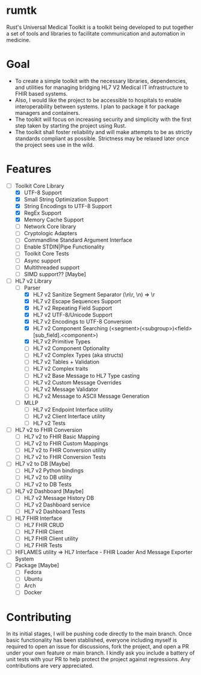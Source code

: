 # rumtk

Rust's Universal Medical Toolkit is a toolkit being developed to put together a set of tools and libraries to facilitate
communication and automation in medicine.

# Goal

+ To create a simple toolkit with the necessary libraries, dependencies, and utilities for managing bridging HL7 V2
  Medical IT infrastructure to FHIR based systems.
+ Also, I would like the project to be accessible to hospitals to enable interoperability between systems. I plan to
  package it for package managers and containers.
+ The toolkit will focus on increasing security and simplicity with the first step taken by starting the project using
  Rust.
+ The toolkit shall foster reliability and will make attempts to be as strictly standards compliant as possible.
  Strictness may be relaxed later once the project sees use in the wild.

# Features

- [ ] Toolkit Core Library
    - [x] UTF-8 Support
    - [x] Small String Optimization Support
    - [x] String Encodings to UTF-8 Support
    - [x] RegEx Support
    - [x] Memory Cache Support
    - [ ] Network Core library
    - [ ] Cryptologic Adapters
    - [ ] Commandline Standard Argument Interface
    - [ ] Enable STDIN|Pipe Functionality
    - [ ] Toolkit Core Tests
    - [ ] Async support
    - [ ] Multithreaded support
    - [ ] SIMD support?? [Maybe]
- [ ] HL7 v2 Library
  - [ ] Parser
      - [x] HL7 v2 Sanitize Segment Separator (\n\r, \n) => \r
      - [x] HL7 v2 Escape Sequences Support
      - [x] HL7 v2 Repeating Field Support
      - [x] HL7 v2 UTF-8/Unicode Support
      - [x] HL7 v2 Encodings to UTF-8 Conversion
      - [x] HL7 v2 Component Searching (\<segment\>(\<subgroup\>)\<field\>\[sub_field\].\<component\>)
      - [x] HL7 v2 Primitive Types
      - [ ] HL7 v2 Component Optionality
      - [ ] HL7 v2 Complex Types (aka structs)
      - [ ] HL7 v2 Tables + Validation
      - [ ] HL7 v2 Complex traits
      - [ ] HL7 v2 Base Message to HL7 Type casting
      - [ ] HL7 v2 Custom Message Overrides
      - [ ] HL7 v2 Message Validator
      - [ ] HL7 v2 Message to ASCII Message Generation
  - [ ] MLLP
      - [ ] HL7 v2 Endpoint Interface utility
      - [ ] HL7 v2 Client Interface utility
      - [ ] HL7 v2 Tests
- [ ] HL7 v2 to FHIR Conversion
    - [ ] HL7 v2 to FHIR Basic Mapping
    - [ ] HL7 v2 to FHIR Custom Mappings
    - [ ] HL7 v2 to FHIR Conversion utility
    - [ ] HL7 v2 to FHIR Conversion Tests
- [ ] HL7 v2 to DB [Maybe]
    - [ ] HL7 v2 Python bindings
    - [ ] HL7 v2 to DB utility
    - [ ] HL7 v2 to DB Tests
- [ ] HL7 v2 Dashboard [Maybe]
    - [ ] HL7 v2 Message History DB
    - [ ] HL7 v2 Dashboard service
    - [ ] HL7 v2 Dashboard Tests
- [ ] HL7 FHIR Interface
    - [ ] HL7 FHIR CRUD
    - [ ] HL7 FHIR Client
    - [ ] HL7 FHIR Client utility
    - [ ] HL7 FHIR Tests
- [ ] HIFLAMES utility => HL7 Interface - FHIR Loader And Message Exporter System
- [ ] Package [Maybe]
    - [ ] Fedora
    - [ ] Ubuntu
    - [ ] Arch
    - [ ] Docker

# Contributing

In its initial stages, I will be pushing code directly to the main branch. Once basic functionality has been stablished,
everyone including myself is required to open an issue for discussions, fork the project, and open a PR under your own
feature or main branch. I kindly ask you include a battery of unit tests with your PR to help protect the project
against regressions. Any contributions are very appreciated.
